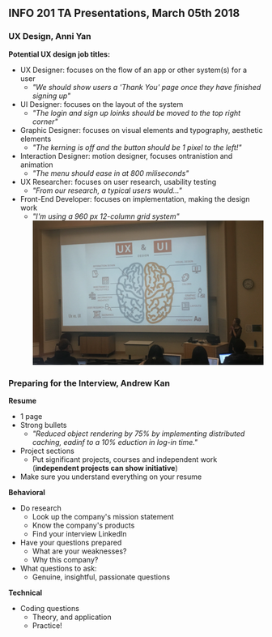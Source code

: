 ## INFO 201 TA Presentations, March 05th 2018

### UX Design, Anni Yan
**Potential UX design job titles:**
* UX Designer: focuses on the flow of an app or other system(s) for a user 
  + *"We should show users a 'Thank You' page once they have finished signing up"*
* UI Designer: focuses on the layout of the system
  + *"The login and sign up loinks should be moved to the top right corner"*
* Graphic Designer: focuses on visual elements and typography, aesthetic elements
  + *"The kerning is off and the button should be 1 pixel to the left!"*
* Interaction Designer: motion designer, focuses ontranistion and animation
   + *"The menu should ease in at 800 miliseconds"*
* UX Researcher: focuses on user research, usability testing
  + *"From our research, a typical users would..."*
* Front-End Developer: focuses on implementation, making the design work
  + *"I'm using a 960 px 12-column grid system"*
 ![alt text](https://github.com/javariayousuf/TA_presentations/blob/master/UX2.png) 
### Preparing for the Interview, Andrew Kan
**Resume**
* 1 page
* Strong bullets
  + *"Reduced object rendering by 75% by implementing distributed caching, eadinf to a 10% eduction in log-in time."*
* Project sections
  + Put significant projects, courses and independent work (__independent projects can show initiative__)  
* Make sure you understand everything on your resume

**Behavioral**
* Do research
  + Look up the company's mission statement
  + Know the company's products
  + Find your interview LinkedIn
* Have your questions prepared
  + What are your weaknesses?
  + Why this company?
* What questions to ask:
  + Genuine, insightful, passionate questions
  
**Technical**
  * Coding questions
    + Theory, and application
    + Practice!
